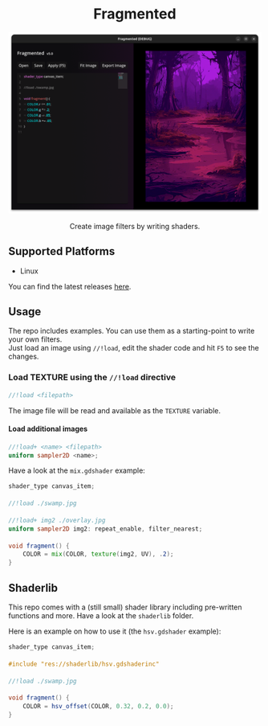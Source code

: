 
<h1 align=center>Fragmented</h1>

![screenshot](./screenshot.png)

<p align=center>Create image filters by writing shaders.</p>

## Supported Platforms

- Linux

You can find the latest releases [here](https://github.com/ChaoticByte/Fragmented/releases/latest).

## Usage

The repo includes examples. You can use them as a starting-point to write your own filters.  
Just load an image using `//!load`, edit the shader code and hit `F5` to see the changes.

### Load TEXTURE using the `//!load` directive

```glsl
//!load <filepath>
```

The image file will be read and available as the `TEXTURE` variable.

#### Load additional images

```glsl
//!load+ <name> <filepath>
uniform sampler2D <name>;
```

Have a look at the `mix.gdshader` example:

```glsl
shader_type canvas_item;

//!load ./swamp.jpg

//!load+ img2 ./overlay.jpg
uniform sampler2D img2: repeat_enable, filter_nearest;

void fragment() {
	COLOR = mix(COLOR, texture(img2, UV), .2);
}
```

## Shaderlib

This repo comes with a (still small) shader library including pre-written functions and more.
Have a look at the `shaderlib` folder.

Here is an example on how to use it (the `hsv.gdshader` example):

```glsl
shader_type canvas_item;

#include "res://shaderlib/hsv.gdshaderinc"

//!load ./swamp.jpg

void fragment() {
	COLOR = hsv_offset(COLOR, 0.32, 0.2, 0.0);
}
```
